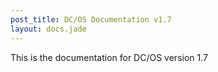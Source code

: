```yaml
---
post_title: DC/OS Documentation v1.7
layout: docs.jade
---
```

This is the documentation for DC/OS version 1.7
